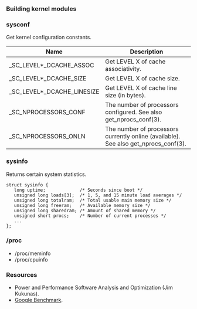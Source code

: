 ### Building kernel modules

### sysconf

Get kernel configuration constants.

| Name                       | Description                                                                          |
| ---------------------------|--------------------------------------------------------------------------------------|
| _SC_LEVEL*_DCACHE_ASSOC    | Get LEVEL X of cache associativity.                                                  |
| _SC_LEVEL*_DCACHE_SIZE     | Get LEVEL X of cache size.                                                           |
| _SC_LEVEL*_DCACHE_LINESIZE | Get LEVEL X of cache line size (in bytes).                                           |
|  _SC_NPROCESSORS_CONF      | The number of processors configured.  See also get_nprocs_conf(3).                   |
| _SC_NPROCESSORS_ONLN       | The number of processors currently online (available).  See also get_nprocs_conf(3). |

### sysinfo

Returns certain system statistics.

```
struct sysinfo {
   long uptime;             /* Seconds since boot */
   unsigned long loads[3];  /* 1, 5, and 15 minute load averages */
   unsigned long totalram;  /* Total usable main memory size */
   unsigned long freeram;   /* Available memory size */
   unsigned long sharedram; /* Amount of shared memory */
   unsigned short procs;    /* Number of current processes */
   ...
};
```
           
### /proc 

- /proc/meminfo
- /proc/cpuinfo

### Resources

- Power and Performance Software Analysis and Optimization
  (Jim Kukunas).
- [Google Benchmark](https://github.com/google/benchmark/tree/v1.1.0/src).